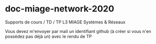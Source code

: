 # doc-miage-network-2020
Supports de cours / TD / TP L3 MIAGE Systèmes &amp; Réseaux

Vous devez m'envoyer par mail un identifiant github (à créer si vous n'en possédez pas déjà un) avec le rendu de TP
